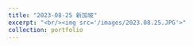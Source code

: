 ```yaml
---
title: "2023-08-25 新加坡"
excerpt: "<br/><img src='/images/2023.08.25.JPG'>"
collection: portfolio
---
```


